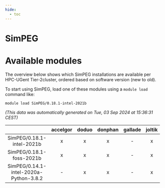 ```yaml
---
hide:
  - toc
---
```


SimPEG
======

# Available modules


The overview below shows which SimPEG installations are available per HPC-UGent Tier-2cluster, ordered based on software version (new to old).

To start using SimPEG, load one of these modules using a `module load` command like:

```shell
module load SimPEG/0.18.1-intel-2021b
```

*(This data was automatically generated on Tue, 03 Sep 2024 at 15:36:31 CEST)*  

| |accelgor|doduo|donphan|gallade|joltik|shinx|skitty|
| :---: | :---: | :---: | :---: | :---: | :---: | :---: | :---: |
|SimPEG/0.18.1-intel-2021b|x|x|x|-|x|-|x|
|SimPEG/0.18.1-foss-2021b|x|x|x|-|x|-|x|
|SimPEG/0.14.1-intel-2020a-Python-3.8.2|-|x|x|-|x|-|x|
